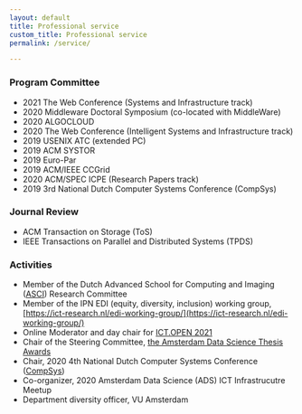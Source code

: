 ```yaml
---
layout: default
title: Professional service
custom_title: Professional service
permalink: /service/

---
```

   
### Program Committee
  * 2021 The Web Conference (Systems and Infrastructure track)
  * 2020 Middleware Doctoral Symposium (co-located with MiddleWare)
  * 2020 ALGOCLOUD
  * 2020 The Web Conference (Intelligent Systems and Infrastructure track)
  * 2019 USENIX ATC (extended PC)
  * 2019 ACM SYSTOR
  * 2019 Euro-Par
  * 2019 ACM/IEEE CCGrid
  * 2020 ACM/SPEC ICPE (Research Papers track)
  * 2019 3rd National Dutch Computer Systems Conference (CompSys)

### Journal Review 
  * ACM Transaction on Storage (ToS)
  * IEEE Transactions on Parallel and Distributed Systems (TPDS)

### Activities 
  * Member of the Dutch Advanced School for Computing and Imaging ([ASCI](https://asci.tudelft.nl/)) Research Committee
  * Member of the IPN EDI (equity, diversity, inclusion) working group, [https://ict-research.nl/edi-working-group/](https://ict-research.nl/edi-working-group/)
  * Online Moderator and day chair for [ICT.OPEN 2021](https://www.ictopen.nl/programme2021)
  * Chair of the Steering Committee, [the Amsterdam Data Science Thesis Awards](https://amsterdamdatascience.nl/events/thesis-awards/)
  * Chair, 2020 4th National Dutch Computer Systems Conference ([CompSys](https://www.compsys.science/))
  * Co-organizer, 2020 Amsterdam Data Science (ADS) ICT Infrastrucutre Meetup
  * Department diversity officer, VU Amsterdam 
